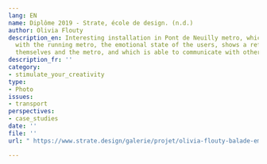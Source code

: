```yaml
---
lang: EN
name: Diplôme 2019 - Strate, école de design. (n.d.)
author: Olivia Flouty
description_en: Interesting installation in Pont de Neuilly metro, which interacts
  with the running metro, the emotional state of the users, shows a reflection of
  themselves and the metro, and which is able to communicate with other installations.
description_fr: ''
category:
- stimulate_your_creativity
type:
- Photo
issues:
- transport
perspectives:
- case_studies
date: ''
file: ''
url: " https://www.strate.design/galerie/projet/olivia-flouty-balade-emotionnelle-believe-feel"

---
```

